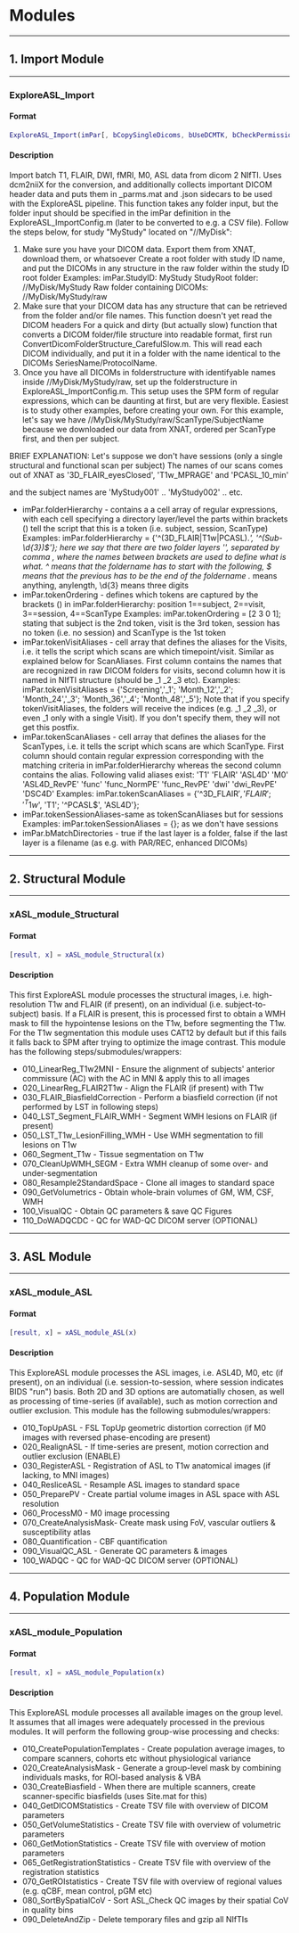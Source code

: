 # Modules

----
## 1. Import Module

----
### ExploreASL\_Import

#### Format

```matlab
ExploreASL_Import(imPar[, bCopySingleDicoms, bUseDCMTK, bCheckPermissions, bRunDCM2NII, bClone2Source])
```

#### Description

Import batch T1, FLAIR, DWI, fMRI, M0, ASL data from dicom 2 NIfTI.
Uses dcm2niiX for the conversion, and additionally collects important DICOM header data
and puts them in \_parms.mat and .json sidecars to be used with the ExploreASL pipeline.
This function takes any folder input, but the folder input should be
specified in the imPar definition in the ExploreASL\_ImportConfig.m (later
to be converted to e.g. a CSV file). Follow the steps below, for study "MyStudy" located on "//MyDisk":

1. Make sure you have your DICOM data. Export them from XNAT, download them, or whatsoever
Create a root folder with study ID name, and put the DICOMs in any structure in the raw folder within the study ID root folder
Examples:
imPar.StudyID: MyStudy
StudyRoot folder: //MyDisk/MyStudy
Raw folder containing DICOMs: //MyDisk/MyStudy/raw
2. Make sure that your DICOM data has any structure that can be retrieved
from the folder and/or file names. This function doesn't yet read the DICOM headers
For a quick and dirty (but actually slow) function that converts a
DICOM folder/file structure into readable format, first run
ConvertDicomFolderStructure\_CarefulSlow.m. This will read each DICOM
individually, and put it in a folder with the name identical to the
DICOMs SeriesName/ProtocolName.
3. Once you have all DICOMs in folderstructure with identifyable names
inside //MyDisk/MyStudy/raw, set up the folderstructure in
ExploreASL\_ImportConfig.m. This setup uses the SPM form of regular
expressions, which can be daunting at first, but are very flexible.
Easiest is to study other examples, before creating your own.
For this example, let's say we have //MyDisk/MyStudy/raw/ScanType/SubjectName
because we downloaded our data from XNAT, ordered per ScanType first,
and then per subject.

BRIEF EXPLANATION:
Let's suppose we don't have sessions (only a single structural and functional scan per subject)
The names of our scans comes out of XNAT as '3D\_FLAIR\_eyesClosed', 'T1w\_MPRAGE' and 'PCASL\_10\_min'

and the subject names are 'MyStudy001' .. 'MyStudy002' .. etc.

- imPar.folderHierarchy   - contains a a cell array of regular expressions, with each cell specifying a directory layer/level
the parts within brackets () tell the script that this is a token (i.e. subject, session, ScanType)
Examples:
imPar.folderHierarchy = {'^(3D\_FLAIR|T1w|PCASL).*', '^(Sub-\d{3})$'};
here we say that there are two folder layers '', separated by comma ,
where the names between brackets are used to define what is what.
^ means that the foldername has to start with the following, $ means that the previous has to be the end of the foldername
.* means anything, anylength, \d{3} means three digits
- imPar.tokenOrdering     - defines which tokens are captured by the brackets () in imPar.folderHierarchy: position 1==subject, 2==visit, 3==session, 4==ScanType
Examples:
imPar.tokenOrdering = [2 3 0 1]; stating that subject is the 2nd token, visit is the 3rd token, session has no token (i.e. no session) and ScanType is the 1st token
- imPar.tokenVisitAliases - cell array that defines the aliases for the Visits, i.e. it tells the script which scans are which timepoint/visit.
Similar as explained below for ScanAliases.
First column contains the names that are
recognized in raw DICOM folders for visits,
second column how it is named in NIfTI
structure (should be \_1 \_2 \_3 etc).
Examples:
imPar.tokenVisitAliases = {'Screening','\_1'; 'Month\_12','\_2'; 'Month\_24','\_3'; 'Month\_36','\_4'; 'Month\_48','\_5'};
Note that if you specify tokenVisitAliases, the folders will receive
the indices (e.g. \_1 \_2 \_3), or even \_1 only with a single Visit). If you don't specify
them, they will not get this postfix.
- imPar.tokenScanAliases  - cell array that defines the aliases for the ScanTypes, i.e. it tells the script which scans are which ScanType.
First column should contain regular expression corresponding with the matching criteria in imPar.folderHierarchy
whereas the second column contains the
alias. Following valid aliases exist:
'T1' 'FLAIR' 'ASL4D' 'M0' 'ASL4D\_RevPE' 'func' 'func\_NormPE' 'func\_RevPE' 'dwi' 'dwi\_RevPE' 'DSC4D'
Examples:
imPar.tokenScanAliases = {'^3D\_FLAIR$', 'FLAIR'; '^T1w$', 'T1'; '^PCASL$', 'ASL4D'};
- imPar.tokenSessionAliases-same as tokenScanAliases but for sessions
Examples:
imPar.tokenSessionAliases = {}; as we don't have sessions
- imPar.bMatchDirectories - true if the last layer is a folder, false if the last layer is a filename (as e.g. with PAR/REC, enhanced DICOMs)


----
## 2. Structural Module

----
### xASL\_module\_Structural

#### Format

```matlab
[result, x] = xASL_module_Structural(x)
```

#### Description
This first ExploreASL module processes the structural
images, i.e. high-resolution T1w and FLAIR (if present), on an individual (i.e. subject-to-subject) basis.
If a FLAIR is present, this is processed first to obtain a WMH mask to fill the hypointense lesions on the T1w,
before segmenting the T1w. For the T1w segmentation this module uses CAT12
by default but if this fails it falls back to SPM after trying to
optimize the image contrast. This module has the following steps/submodules/wrappers:

- 010\_LinearReg\_T1w2MNI         - Ensure the alignment of subjects' anterior commissure (AC) with the AC in MNI & apply this to all images
- 020\_LinearReg\_FLAIR2T1w       - Align the FLAIR (if present) with T1w
- 030\_FLAIR\_BiasfieldCorrection - Perform a biasfield correction (if not performed  by LST in following steps)
- 040\_LST\_Segment\_FLAIR\_WMH     - Segment WMH lesions on FLAIR (if present)
- 050\_LST\_T1w\_LesionFilling\_WMH - Use WMH segmentation to fill lesions on T1w
- 060\_Segment\_T1w               - Tissue segmentation on T1w
- 070\_CleanUpWMH\_SEGM           - Extra WMH cleanup of some over- and under-segmentation
- 080\_Resample2StandardSpace    - Clone all images to standard space
- 090\_GetVolumetrics            - Obtain whole-brain volumes of GM, WM, CSF, WMH
- 100\_VisualQC                  - Obtain QC parameters & save QC Figures
- 110\_DoWADQCDC                 - QC for WAD-QC DICOM server (OPTIONAL)


----
## 3. ASL Module

----
### xASL\_module\_ASL

#### Format

```matlab
[result, x] = xASL_module_ASL(x)
```

#### Description
This ExploreASL module processes the ASL
images, i.e. ASL4D, M0, etc (if present), on an individual (i.e. session-to-session, where session indicates BIDS "run") basis.
Both 2D and 3D options are automatially chosen, as well as processing of time-series (if available), such as motion correction and outlier
exclusion. This module has the following submodules/wrappers:

- 010\_TopUpASL          - FSL TopUp geometric distortion correction (if M0 images with reversed phase-encoding are present)
- 020\_RealignASL        - If time-series are present, motion correction and outlier exclusion (ENABLE)
- 030\_RegisterASL       - Registration of ASL to T1w anatomical images (if lacking, to MNI images)
- 040\_ResliceASL        - Resample ASL images to standard space
- 050\_PreparePV         - Create partial volume images in ASL space with ASL resolution
- 060\_ProcessM0         - M0 image processing
- 070\_CreateAnalysisMask- Create mask using FoV, vascular outliers & susceptibility atlas
- 080\_Quantification    - CBF quantification
- 090\_VisualQC\_ASL      - Generate QC parameters & images
- 100\_WADQC             - QC for WAD-QC DICOM server (OPTIONAL)


----
## 4. Population Module

----
### xASL\_module\_Population

#### Format

```matlab
[result, x] = xASL_module_Population(x)
```

#### Description
This ExploreASL module processes all available images on the
group level. It assumes that all images were adequately processed in the
previous modules. It will perform the following group-wise processing and
checks:

- 010\_CreatePopulationTemplates - Create population average images, to compare scanners, cohorts etc without physiological variance
- 020\_CreateAnalysisMask        - Generate a group-level mask by combining individuals masks, for ROI-based analysis & VBA
- 030\_CreateBiasfield           - When there are multiple scanners, create scanner-specific biasfields (uses Site.mat for this)
- 040\_GetDICOMStatistics        - Create TSV file with overview of DICOM parameters
- 050\_GetVolumeStatistics       - Create TSV file with overview of volumetric parameters
- 060\_GetMotionStatistics       - Create TSV file with overview of motion parameters
- 065\_GetRegistrationStatistics - Create TSV file with overview of the registration statistics
- 070\_GetROIstatistics          - Create TSV file with overview of regional values (e.g. qCBF, mean control, pGM etc)
- 080\_SortBySpatialCoV          - Sort ASL\_Check QC images by their spatial CoV in quality bins
- 090\_DeleteAndZip              - Delete temporary files and gzip all NIfTIs


